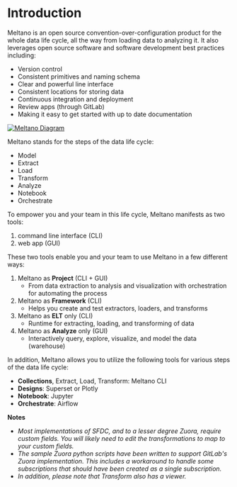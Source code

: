 # Introduction

Meltano is an open source convention-over-configuration product for the whole data life cycle, all the way from loading data to analyzing it. It also leverages open source software and software development best practices including:

- Version control
- Consistent primitives and naming schema
- Clear and powerful line interface
- Consistent locations for storing data
- Continuous integration and deployment
- Review apps (through GitLab)
- Making it easy to get started with up to date documentation

[![Meltano Diagram](/meltano-diagram.png)](/meltano-diagram.png)

Meltano stands for the steps of the data life cycle:

- Model
- Extract
- Load
- Transform
- Analyze
- Notebook
- Orchestrate

To empower you and your team in this life cycle, Meltano manifests as two tools:

1. command line interface (CLI)
1. web app (GUI)

These two tools enable you and your team to use Meltano in a few different ways:

1. Meltano as **Project** (CLI + GUI)
    - From data extraction to analysis and visualization with orchestration for automating the process
1. Meltano as **Framework** (CLI)
    - Helps you create and test extractors, loaders, and transforms
1. Meltano as **ELT** only (CLI)
    - Runtime for extracting, loading, and transforming of data
1. Meltano as **Analyze** only (GUI)
    - Interactively query, explore, visualize, and model the data (warehouse)

In addition, Meltano allows you to utilize the following tools for various steps of the data life cycle:

- **Collections**, Extract, Load, Transform: Meltano CLI
- **Designs**: Superset or Plotly
- **Notebook**: Jupyter
- **Orchestrate**: Airflow

**Notes**

- _Most implementations of SFDC, and to a lesser degree Zuora, require custom fields. You will likely need to edit the transformations to map to your custom fields._
- _The sample Zuora python scripts have been written to support GitLab's Zuora implementation. This includes a workaround to handle some subscriptions that should have been created as a single subscription._
- _In addition, please note that Transform also has a viewer._
